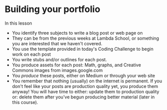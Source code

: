 # Building your portfolio

In this lesson

* You identify three subjects to write a blog post or web page on
* They can be from the previous weeks at Lambda School, or something you are interested that we haven't covered.
* You use the template provided in today's Coding Challenge to begin work on each post
* You write stubs and/or outlines for each post.
* You produce assets for each post: Math, graphs, and Creative Commons images from images.google.com
* You _produce_ these posts, either on Medium or through your web site
* You remember that nothing (usually) on the internet is permanent. If you don't feel like your posts are production quality yet, you produce them anyway! You will have time to either: update them to production quality or: delete them after you've begun producing better material (later in this course).


